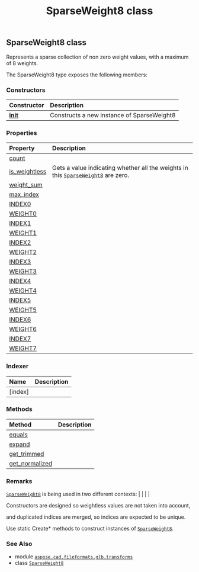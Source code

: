 ﻿---
title: SparseWeight8 class
second_title: Aspose.CAD for Python via .NET API References
description: 
type: docs
weight: 120
url: /python-net/aspose.cad.fileformats.glb.transforms/sparseweight8/
is_root: false
---

## SparseWeight8 class

Represents a sparse collection of non zero weight values, with a maximum of 8 weights.



The SparseWeight8 type exposes the following members:

### Constructors
| Constructor | Description |
| :- | :- |
| [__init__](/cad/python-net/aspose.cad.fileformats.glb.transforms/sparseweight8/__init__/#) | Constructs a new instance of SparseWeight8 |


### Properties
| Property | Description |
| :- | :- |
| [count](/cad/python-net/aspose.cad.fileformats.glb.transforms/sparseweight8/count) |  |
| [is_weightless](/cad/python-net/aspose.cad.fileformats.glb.transforms/sparseweight8/is_weightless) | Gets a value indicating whether all the weights in this [`SparseWeight8`](/cad/python-net/aspose.cad.fileformats.glb.transforms/sparseweight8) are zero. |
| [weight_sum](/cad/python-net/aspose.cad.fileformats.glb.transforms/sparseweight8/weight_sum) |  |
| [max_index](/cad/python-net/aspose.cad.fileformats.glb.transforms/sparseweight8/max_index) |  |
| [INDEX0](/cad/python-net/aspose.cad.fileformats.glb.transforms/sparseweight8/index0) |  |
| [WEIGHT0](/cad/python-net/aspose.cad.fileformats.glb.transforms/sparseweight8/weight0) |  |
| [INDEX1](/cad/python-net/aspose.cad.fileformats.glb.transforms/sparseweight8/index1) |  |
| [WEIGHT1](/cad/python-net/aspose.cad.fileformats.glb.transforms/sparseweight8/weight1) |  |
| [INDEX2](/cad/python-net/aspose.cad.fileformats.glb.transforms/sparseweight8/index2) |  |
| [WEIGHT2](/cad/python-net/aspose.cad.fileformats.glb.transforms/sparseweight8/weight2) |  |
| [INDEX3](/cad/python-net/aspose.cad.fileformats.glb.transforms/sparseweight8/index3) |  |
| [WEIGHT3](/cad/python-net/aspose.cad.fileformats.glb.transforms/sparseweight8/weight3) |  |
| [INDEX4](/cad/python-net/aspose.cad.fileformats.glb.transforms/sparseweight8/index4) |  |
| [WEIGHT4](/cad/python-net/aspose.cad.fileformats.glb.transforms/sparseweight8/weight4) |  |
| [INDEX5](/cad/python-net/aspose.cad.fileformats.glb.transforms/sparseweight8/index5) |  |
| [WEIGHT5](/cad/python-net/aspose.cad.fileformats.glb.transforms/sparseweight8/weight5) |  |
| [INDEX6](/cad/python-net/aspose.cad.fileformats.glb.transforms/sparseweight8/index6) |  |
| [WEIGHT6](/cad/python-net/aspose.cad.fileformats.glb.transforms/sparseweight8/weight6) |  |
| [INDEX7](/cad/python-net/aspose.cad.fileformats.glb.transforms/sparseweight8/index7) |  |
| [WEIGHT7](/cad/python-net/aspose.cad.fileformats.glb.transforms/sparseweight8/weight7) |  |


### Indexer
| Name | Description |
| :- | :- |
| [index] |  |


### Methods
| Method | Description |
| :- | :- |
| [equals](/cad/python-net/aspose.cad.fileformats.glb.transforms/sparseweight8/equals/#aspose.cad.fileformats.glb.transforms.SparseWeight8) |  |
| [expand](/cad/python-net/aspose.cad.fileformats.glb.transforms/sparseweight8/expand/#int) |  |
| [get_trimmed](/cad/python-net/aspose.cad.fileformats.glb.transforms/sparseweight8/get_trimmed/#int) |  |
| [get_normalized](/cad/python-net/aspose.cad.fileformats.glb.transforms/sparseweight8/get_normalized/#) |  |



### Remarks 


[`SparseWeight8`](/cad/python-net/aspose.cad.fileformats.glb.transforms/sparseweight8) is being used in two different contexts:
|
|
 |
 |


Constructors are designed so weightless values are not taken into account,

and duplicated indices are merged, so indices are expected to be unique.


Use static Create* methods to construct instances of [`SparseWeight8`](/cad/python-net/aspose.cad.fileformats.glb.transforms/sparseweight8).

### See Also
* module [`aspose.cad.fileformats.glb.transforms`](..)
* class [`SparseWeight8`](/cad/python-net/aspose.cad.fileformats.glb.transforms/sparseweight8)
